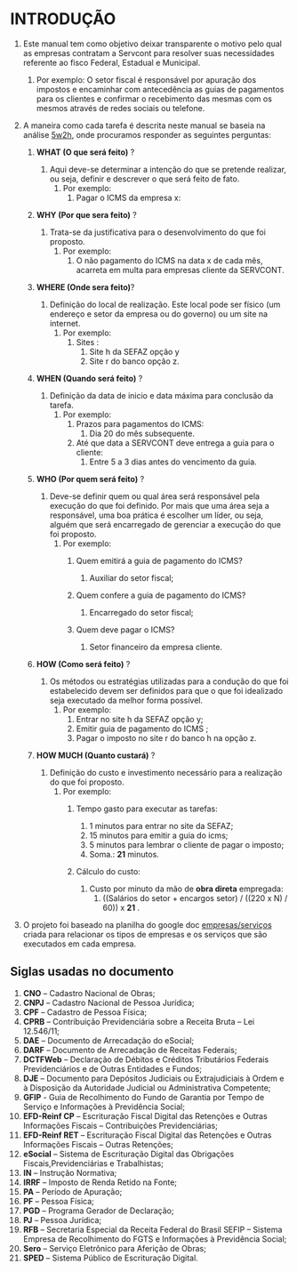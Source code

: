 # INTRODUÇÃO

   1. Este manual tem como objetivo deixar transparente o motivo pelo qual as empresas contratam a Servcont para resolver suas necessidades referente ao fisco Federal, Estadual e Municipal.
      1. Por exemplo: O setor fiscal é responsável por apuração dos impostos e encaminhar com antecedência as guias de pagamentos para os clientes e confirmar o recebimento das mesmas com os mesmos através de redes sociais ou telefone.

   2. A maneira como cada tarefa é descrita neste manual se baseia na análise [5w2h](https://ferramentasdaqualidade.org/5w2h), onde procuramos responder as seguintes perguntas:

      1. **WHAT (O que será feito)** ?
         1. Aqui deve-se determinar a intenção do que se pretende realizar, ou seja, definir e descrever o que será feito de fato.
            1. Por exemplo:
               1. Pagar o ICMS da empresa x:

      2. **WHY (Por que sera feito)** ?
         1. Trata-se da justificativa para o desenvolvimento do que foi proposto.
            1. Por exemplo:
               1. O não pagamento do ICMS na data x de cada mês, acarreta em multa para empresas cliente da SERVCONT.

      3. **WHERE (Onde sera feito)**?
         1. Definição do local de realização. Este local pode ser físico (um endereço e setor da empresa ou   do governo) ou um site na internet.
            1. Por exemplo:
               1. Sites :
                  1. Site h da SEFAZ opção y
                  2. Site r do banco opção z.

      4. **WHEN (Quando será feito)** ?
         1. Definição da data de inicio e data máxima para conclusão da tarefa.
            1. Por exemplo:
               1. Prazos para pagamentos do ICMS:
                  1. Dia 20 do mês subsequente.
               2. Até que data a SERVCONT deve entrega a guia para o cliente:
                  1. Entre 5 a 3 dias antes do vencimento da guia.

      5. **WHO (Por quem será feito)** ?
         1. Deve-se definir quem ou qual área será responsável pela execução do que foi definido. Por mais que uma área seja a responsável, uma boa prática é escolher um líder, ou seja, alguém que será encarregado de gerenciar a execução do que foi proposto.
            1. Por exemplo:
               1. Quem emitirá a guia de pagamento do ICMS?
                  1. Auxiliar do setor fiscal;

               2. Quem confere a guia de pagamento do ICMS?
                  1. Encarregado do setor fiscal;

               3. Quem deve pagar o ICMS?
                  1. Setor financeiro da empresa cliente.

      6. **HOW (Como será feito)** ?
         1. Os métodos ou estratégias utilizadas para a condução do que foi estabelecido devem ser definidos para que o que foi idealizado seja executado da melhor forma possível.
            1. Por exemplo:
               1. Entrar no site h da SEFAZ opção y;
               2. Emitir guia de pagamento do ICMS ;
               3. Pagar o imposto no site r do banco h na opção z.

      7. **HOW MUCH (Quanto custará)** ?
         1. Definição do custo e investimento necessário para a realização do que foi proposto.
            1. Por exemplo:
               1. Tempo gasto para executar as tarefas:
                  1. 1 minutos para entrar no site da SEFAZ;
                  2. 15 minutos para emitir a guia do icms;
                  3. 5 minutos para lembrar o cliente de pagar o imposto;
                  4. Soma.: **21** minutos.

               2. Cálculo do custo:
                  1. Custo por minuto da mão de **obra direta** empregada:
                     1. ((Salários do setor + encargos setor) / ((220 x N) / 60)) x **21** .

   3. O projeto foi baseado na planilha do google doc [empresas/serviços](https://docs.google.com/spreadsheets/d/1xGE_pFJ_w8pQmJfeICaVQ9wUDRCxCzMcu6k1Ld6bC9w/edit?usp=sharing) criada para relacionar os tipos de empresas e os serviços que são executados em cada empresa.

## Siglas usadas no documento

   1. **CNO** – Cadastro Nacional de Obras;
   2. **CNPJ** – Cadastro Nacional de Pessoa Jurídica;
   3. **CPF** – Cadastro de Pessoa Física;
   4. **CPRB** – Contribuição Previdenciária sobre a Receita Bruta – Lei 12.546/11;
   5. **DAE** – Documento de Arrecadação do eSocial;
   6. **DARF** – Documento de Arrecadação de Receitas Federais;
   7. **DCTFWeb** – Declaração de Débitos e Créditos Tributários Federais Previdenciários e de Outras Entidades e Fundos;
   8. **DJE** – Documento para Depósitos Judiciais ou Extrajudiciais à Ordem e à Disposição da Autoridade Judicial ou Administrativa Competente;
   9. **GFIP** - Guia de Recolhimento do Fundo de Garantia por Tempo de Serviço e Informações à Previdência Social;
   10. **EFD-Reinf CP** – Escrituração Fiscal Digital das Retenções e Outras Informações Fiscais – Contribuições Previdenciárias;
   11. **EFD-Reinf RET** – Escrituração Fiscal Digital das Retenções e Outras Informações Fiscais – Outras Retenções;
   12. **eSocial** – Sistema de Escrituração Digital das Obrigações Fiscais,Previdenciárias e Trabalhistas;
   13. **IN** – Instrução Normativa;
   14. **IRRF** – Imposto de Renda Retido na Fonte;
   15. **PA** – Período de Apuração;
   16. **PF** – Pessoa Física;
   17. **PGD** – Programa Gerador de Declaração;
   18. **PJ** – Pessoa Jurídica;
   19. **RFB** – Secretaria Especial da Receita Federal do Brasil SEFIP – Sistema Empresa de Recolhimento do FGTS e Informações à Previdência Social;
   20. **Sero** – Serviço Eletrônico para Aferição de Obras;
   21. **SPED** – Sistema Público de Escrituração Digital.

